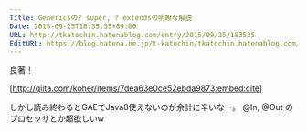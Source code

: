 ```yaml
---
Title: Genericsの? super, ? extendsの明瞭な解説
Date: 2015-09-25T18:35:35+09:00
URL: http://tkatochin.hatenablog.com/entry/2015/09/25/183535
EditURL: https://blog.hatena.ne.jp/t-katochin/tkatochin.hatenablog.com/atom/entry/6653458415122585896
---
```


良著！

[http://qiita.com/koher/items/7dea63e0ce52ebda9873:embed:cite]

しかし読み終わるとGAEでJava8使えないのが余計に辛いなー。
@In, @Out のプロセッサとか超欲しいw
